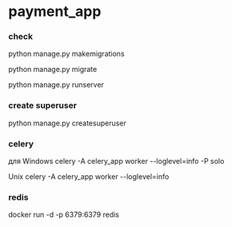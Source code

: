# payment_app


### check

python manage.py makemigrations

python manage.py migrate

python manage.py runserver


### create superuser
python manage.py createsuperuser


### celery
для Windows
celery -A celery_app worker --loglevel=info -P solo

Unix
celery -A celery_app worker --loglevel=info

### redis
docker run -d -p 6379:6379 redis